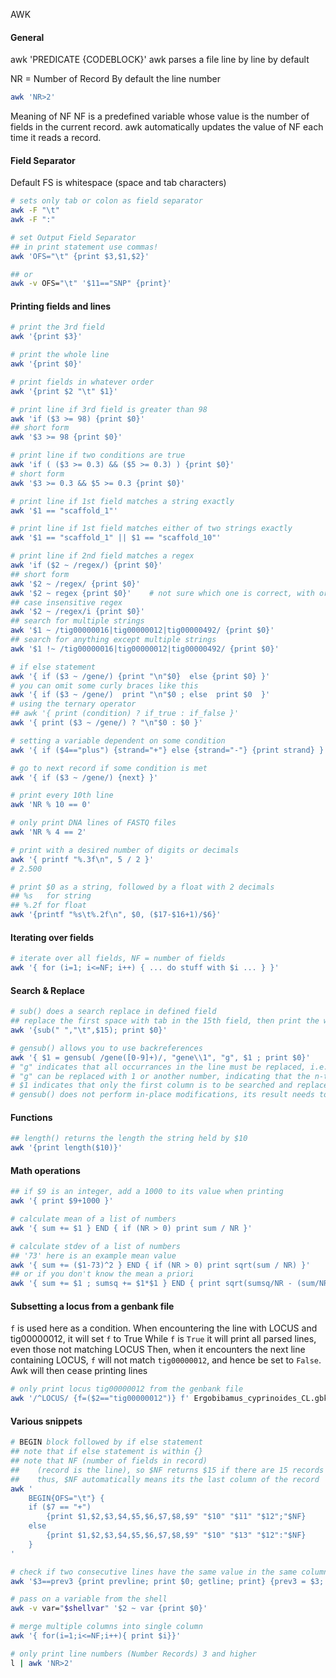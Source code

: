 AWK

#### General
awk 'PREDICATE {CODEBLOCK}'
awk parses a file line by line by default

NR = Number of Record
By default the line number   
```sh
awk 'NR>2'
```
Meaning of NF
NF is a predefined variable whose value is the number of fields in the current record.
awk automatically updates the value of NF each time it reads a record.


#### Field Separator
Default FS is whitespace (space and tab characters)

```sh
# sets only tab or colon as field separator
awk -F "\t"
awk -F ":"

# set Output Field Separator
## in print statement use commas!
awk 'OFS="\t" {print $3,$1,$2}'

## or
awk -v OFS="\t" '$11=="SNP" {print}'
```

#### Printing fields and lines
```sh
# print the 3rd field
awk '{print $3}'

# print the whole line
awk '{print $0}'

# print fields in whatever order
awk '{print $2 "\t" $1}'

# print line if 3rd field is greater than 98
awk 'if ($3 >= 98) {print $0}'
## short form
awk '$3 >= 98 {print $0}'

# print line if two conditions are true
awk 'if ( ($3 >= 0.3) && ($5 >= 0.3) ) {print $0}'
# short form
awk '$3 >= 0.3 && $5 >= 0.3 {print $0}'

# print line if 1st field matches a string exactly
awk '$1 == "scaffold_1"'

# print line if 1st field matches either of two strings exactly
awk '$1 == "scaffold_1" || $1 == "scaffold_10"'

# print line if 2nd field matches a regex
awk 'if ($2 ~ /regex/) {print $0}'
## short form
awk '$2 ~ /regex/ {print $0}'
awk '$2 ~ regex {print $0}'    # not sure which one is correct, with or without //
## case insensitive regex
awk '$2 ~ /regex/i {print $0}'
## search for multiple strings
awk '$1 ~ /tig00000016|tig00000012|tig00000492/ {print $0}'
## search for anything except multiple strings
awk '$1 !~ /tig00000016|tig00000012|tig00000492/ {print $0}'

# if else statement
awk '{ if ($3 ~ /gene/) {print "\n"$0}  else {print $0} }'
# you can omit some curly braces like this
awk '{ if ($3 ~ /gene/)  print "\n"$0 ; else  print $0  }'
# using the ternary operator
## awk '{ print (condition) ? if_true : if_false }'
awk '{ print ($3 ~ /gene/) ? "\n"$0 : $0 }'

# setting a variable dependent on some condition
awk '{ if ($4=="plus") {strand="+"} else {strand="-"} {print strand} }'

# go to next record if some condition is met
awk '{ if ($3 ~ /gene/) {next} }'

# print every 10th line
awk 'NR % 10 == 0'

# only print DNA lines of FASTQ files
awk 'NR % 4 == 2'

# print with a desired number of digits or decimals
awk '{ printf "%.3f\n", 5 / 2 }'
# 2.500

# print $0 as a string, followed by a float with 2 decimals
## %s   for string
## %.2f for float
awk '{printf "%s\t%.2f\n", $0, ($17-$16+1)/$6}' 
```

#### Iterating over fields
```sh
# iterate over all fields, NF = number of fields
awk '{ for (i=1; i<=NF; i++) { ... do stuff with $i ... } }'
```

#### Search & Replace

```sh
# sub() does a search replace in defined field
## replace the first space with tab in the 15th field, then print the whole edited line
awk '{sub(" ","\t",$15); print $0}'

# gensub() allows you to use backreferences
awk '{ $1 = gensub( /gene([0-9]+)/, "gene\\1", "g", $1 ; print $0}'
# "g" indicates that all occurrances in the line must be replaced, i.e. 'global'
# "g" can be replaced with 1 or another number, indicating that the n-th occurrance only must be replaced
# $1 indicates that only the first column is to be searched and replaced
# gensub() does not perform in-place modifications, its result needs to be assigned to a variable

```

#### Functions
```sh
## length() returns the length the string held by $10 
awk '{print length($10)}'

```

#### Math operations
```sh
## if $9 is an integer, add a 1000 to its value when printing
awk '{ print $9+1000 }'

# calculate mean of a list of numbers
awk '{ sum += $1 } END { if (NR > 0) print sum / NR }'

# calculate stdev of a list of numbers
## '73' here is an example mean value
awk '{ sum += ($1-73)^2 } END { if (NR > 0) print sqrt(sum / NR) }'
## or if you don't know the mean a priori
awk '{ sum += $1 ; sumsq += $1*$1 } END { print sqrt(sumsq/NR - (sum/NR)**2) }'
```

#### Subsetting a locus from a genbank file

`f` is used here as a condition.
When encountering the line with LOCUS and tig00000012, it will set `f` to True
While `f` is `True` it will print all parsed lines, even those not matching LOCUS
Then, when it encounters the next line containing LOCUS, `f` will not match `tig00000012`,
and hence be set to `False`. Awk will then cease printing lines

```sh
# only print locus tig00000012 from the genbank file
awk '/^LOCUS/ {f=($2=="tig00000012")} f' Ergobibamus_cyprinoides_CL.gbk > tig012.gbk
```

#### Various snippets
```sh
# BEGIN block followed by if else statement
## note that if else statement is within {}
## note that NF (number of fields in record)
##    (record is the line), so $NF returns $15 if there are 15 records
##    thus, $NF automatically means its the last column of the record
awk '
    BEGIN{OFS="\t"} {
    if ($7 == "+")
        {print $1,$2,$3,$4,$5,$6,$7,$8,$9" "$10" "$11" "$12";"$NF}
    else
        {print $1,$2,$3,$4,$5,$6,$7,$8,$9" "$10" "$13" "$12":"$NF}
    }
' 

# check if two consecutive lines have the same value in the same column
awk '$3==prev3 {print prevline; print $0; getline; print} {prev3 = $3; prevline = $0}' 01_curated_purged.gff3

# pass on a variable from the shell
awk -v var="$shellvar" '$2 ~ var {print $0}'

# merge multiple columns into single column
awk '{ for(i=1;i<=NF;i++){ print $i}}'      

# only print line numbers (Number Records) 3 and higher
l | awk 'NR>2'
```

